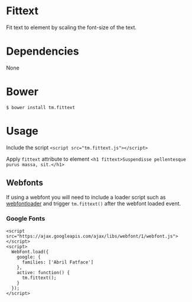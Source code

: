 # Fittext
Fit text to element by scaling the font-size of the text.

# Dependencies
None

# Bower
`$ bower install tm.fittext`

# Usage
Include the script
`<script src="tm.fittext.js"></script>`

Apply `fittext` attribute to element
`<h1 fittext>Suspendisse pellentesque purus massa, sit.</h1>`

## Webfonts
If using a webfont you will need to include a loader script such as [webfontloader](https://github.com/typekit/webfontloader) and trigger `tm.fittext()` after the webfont loaded event.

### Google Fonts
```
<script src="https://ajax.googleapis.com/ajax/libs/webfont/1/webfont.js"></script>
<script>
  WebFont.load({
    google: {
      families: ['Abril Fatface']
    },
    active: function() {
      tm.fittext();
    }
  });
</script>
```